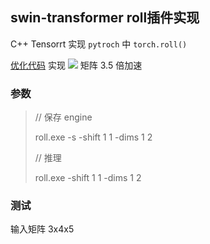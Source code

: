 

## swin-transformer roll插件实现

C++ Tensorrt 实现 `pytroch` 中  `torch.roll()` 

[优化代码](https://github.com/jay-z20/Cuda/tree/main/roll) 实现 ![](https://latex.codecogs.com/svg.image?3\times1024\times1024) 矩阵 3.5 倍加速



### 参数


> // 保存 engine 
> 
> roll.exe -s -shift 1 1 -dims 1 2
> 
> // 推理
> 
> roll.exe -shift 1 1 -dims 1 2

### 测试

输入矩阵 3x4x5


